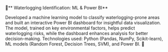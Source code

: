 🌊** Waterlogging Identification: ML & Power BI**

Developed a machine learning model to classify waterlogging-prone areas and built an interactive Power BI dashboard for insightful data visualization. The model, trained on key environmental factors, helps predict waterlogging risks, while the dashboard enhances analysis for better decision-making. Technologies used: Python (Pandas, NumPy, Scikit-learn), ML models (Random Forest, Decision Trees, SVM), and Power BI. 🚀
